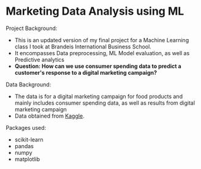 # Marketing Data Analysis using ML
Project Background:
* This is an updated version of my final project for a Machine Learning class I took at Brandeis International Business School.
* It encompasses Data preprocessing, ML Model evaluation, as well as Predictive analytics
* **Question: How can we use consumer spending data to predict a customer's response to a digital marketing campaign?**


Data Background:
* The data is for a digital marketing campaign for food products and mainly includes consumer spending data, as well as results from digital marketing campaign
* Data obtained from [Kaggle](https://www.kaggle.com/jackdaoud/marketing-data).

Packages used:
* scikit-learn
* pandas
* numpy
* matplotlib
